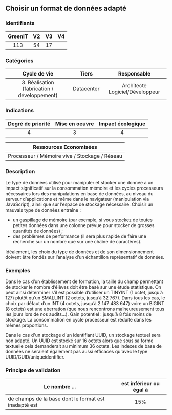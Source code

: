 ## Choisir un format de données adapté

### Identifiants

| GreenIT |  V2  |  V3  |  V4  |
|:-------:|:----:|:----:|:----:|
|  113    | 54  | 17  |      |

### Catégories

| Cycle de vie |  Tiers  |  Responsable  |
|:---------:|:----:|:----:|
| 3. Réalisation (fabrication / développement) | Datacenter | Architecte Logiciel/Développeur |

### Indications

| Degré de priorité |      Mise en oeuvre       |  Impact écologique    |
|:-------------------:|:-------------------------:|:---------------------:|
| 4 | 3 | 4 |

|Ressources Economisées                                      |
|:----------------------------------------------------------:|
|  Processeur / Mémoire vive / Stockage / Réseau  |

### Description

Le type de données utilisé pour manipuler et stocker une donnée a un impact significatif sur la consommation mémoire et
les cycles processeurs nécessaires lors des manipulations en base de données, au niveau du serveur d’applications et même
dans le navigateur (manipulation via JavaScript), ainsi que sur l’espace de stockage nécessaire. Choisir un mauvais type de données entraîne :
 - un gaspillage de mémoire (par exemple, si vous stockez de toutes
petites données dans une colonne prévue pour stocker de grosses quantités de données) ;
 - des problèmes de performance (il sera plus rapide de faire une
recherche sur un nombre que sur une chaîne de caractères).
   
Idéalement, les choix du type de données et de son dimensionnement doivent être fondés sur l’analyse d’un échantillon représentatif de données.

### Exemples

Dans le cas d’un établissement de formation, la taille du champ permettant de stocker le nombre d’élèves doit être basé sur une étude statistique.
On peut ainsi déterminer s’il est possible d’utiliser un TINYINT (1 octet, jusqu’à 127) plutôt qu’un SMALLINT (2 octets, jusqu’à 32 767). 
Dans tous les cas, le choix par défaut d’un INT (4 octets, jusqu’à 2 147 483 647) voire un BIGINT (8 octets) est une aberration (que nous rencontrons malheureusement tous les jours lors de nos audits…).
Gain potentiel : jusqu’à 8 fois moins de stockage. La consommation en cycle processeur est réduite dans les mêmes proportions.

Dans le cas d'un stockage d'un identifiant UUID, un stockage textuel sera non adapté. Un UUID est stocké sur 16 octets alors que sous sa forme textuelle cela demanderait au minimum 36 octets. Les indexes de base de données ne seraient également pas aussi efficaces qu'avec le type UUID/GUID/uniqueidentifier.

### Principe de validation

| Le nombre ...     | est inférieur ou égal à   |  
|-------------------|:-------------------------:|
|  de champs de la base dont le format est inadapté est  | 15%  |
